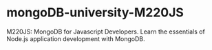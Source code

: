 # mongoDB-university-M220JS
M220JS: MongoDB for Javascript Developers. Learn the essentials of Node.js application development with MongoDB.
